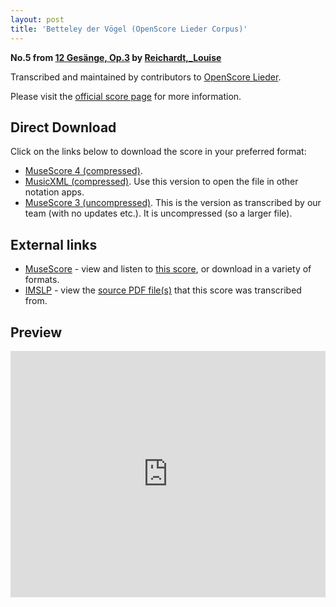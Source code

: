 ```yaml
---
layout: post
title: 'Betteley der Vögel (OpenScore Lieder Corpus)'
---
```


__No.5 from [12 Gesänge, Op.3](https://fourscoreandmore.org/OpenScore/Reichardt%2C_Louise/12_Ges%C3%A4nge%2C_Op.3/) by [Reichardt,_Louise](https://fourscoreandmore.org/OpenScore/Reichardt%2C_Louise)__

Transcribed and maintained by contributors to [OpenScore Lieder].

Please visit the [official score page] for more information.

[official score page]: https://musescore.com/openscore-lieder-corpus/scores/5001997
[OpenScore Lieder]: https://musescore.com/openscore-lieder-corpus

## Direct Download

Click on the links below to download the score in your preferred format:
- [MuseScore 4 (compressed)](https://fourscoreandmore.org/OpenScore/Reichardt%2C_Louise/12_Ges%C3%A4nge%2C_Op.3/05_Betteley_der_V%C3%B6gel.mscz).
- [MusicXML (compressed)](https://fourscoreandmore.org/OpenScore/Reichardt%2C_Louise/12_Ges%C3%A4nge%2C_Op.3/05_Betteley_der_V%C3%B6gel.mxl). Use this version to open the file in other notation apps.
- [MuseScore 3 (uncompressed)](https://raw.githubusercontent.com/OpenScore/Lieder/refs/heads/main/scores/Reichardt%2C_Louise/12_Ges%C3%A4nge%2C_Op.3/05_Betteley_der_V%C3%B6gel/lc5001997.mscx). This is the version as transcribed by our team (with no updates etc.). It is uncompressed (so a larger file).

## External links

- [MuseScore] - view and listen to [this score][MuseScore], or download in a variety of formats.
- [IMSLP] - view the [source PDF file(s)][IMSLP] that this score was transcribed from.

[MuseScore]: https://musescore.com/score/5001997
[IMSLP]: https://imslp.org/wiki/Special:ReverseLookup/511854

## Preview

<iframe width="100%" height="394" src="https://musescore.com/openscore-lieder-corpus/scores/5001997/embed" frameborder="0" allowfullscreen allow="autoplay; fullscreen"></iframe>
